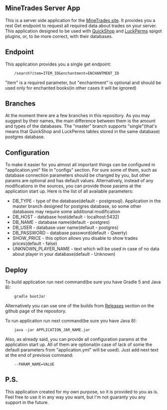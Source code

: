 ## MineTrades Server App

This is a server side application for the [MineTrades site](https://github.com/NightKosh/MineTrades).
It provides you a rest Get endpoint to request all required data about trades on your server. This application designed to be used with [QuickShop](https://github.com/Ghost-chu/QuickShop-Reremake) and [LuckPerms](https://github.com/Ghost-chu/QuickShop-Reremake) spigot plugins, or, to be more correct, with their databases.  

## Endpoint

This application provides you a single get endpoint:
```
    /search?item=ITEM_ID&enchantment=ENCHANTMENT_ID
```
"item" is a required parameter, but "enchantment" is optional and should be used only for enchanted books(in other cases it will be ignored) 

## Branches

At the moment there are a few branches in this repository. As you may suggest by their names, the main difference between them is the amount and types of the databases. The "master" branch supports "single"(that's means that QuickShop and LuckPerms tables stored in the same database) postgres database.

## Configuration

To make it easier for you almost all important things can be configured in "application.yml" file in "configs" section. For sure some of them, such as database connection parameters should be changed by you, but other params are optional and has default values. 
Alternatively, instead of any modifications in the sources, you can provide those params at the application start up. 
Here is the list of all available parameters:
* DB_TYPE - type of the database(default - postgresql). Application in the master branch designed for postgres database, so some other databases may require some additional modification
* DB_HOST - database host(default - localhost:5432)
* DB_NAME - database name(default - postgres)
* DB_USER - database user name(default - postgres)
* DB_PASSWORD - database password(default - Qwerty)
* SHOW_PRICE - this option allows you disable to show trades prices(default - false)
* UNKNOWN_PLAYER_NAME - text which will be used in case of no data about player in your database(default - Unknown)

## Deploy

To build application run next command(be sure you have Gradle 5 and Java 8):
```
    gradle bootJar
```

Alternatively you can use one of the builds from [Releases](https://github.com/NightKosh/MineTradesServer/releases) section on the github page of the repository. 

To run application run next command(be sure you have Java 8):
```
    java -jar APPLICATION_JAR_NAME.jar
```

Also, as already said, you can provide all configuration params at the application start up. All of them are optional(in case of lack of some the default parameters from "application.yml" will be used). Just add next text at the end of previous command:
```
    --PARAM_NAME=VALUE 
```

## P.S.

This application created for my own purpose, so it is provided to you as is. Feel free to use it in any way you want, but I'm not guaranty you any support in the future.
